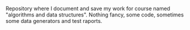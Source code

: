 Repository where I document and save my work for course named "algorithms and data structures". Nothing fancy, some code, sometimes some data generators and test raports. 
